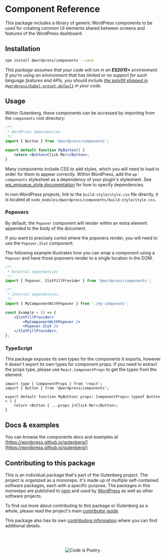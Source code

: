 # Component Reference

This package includes a library of generic WordPress components to be used for creating common UI elements shared between screens and features of the WordPress dashboard.

## Installation

```bash
npm install @wordpress/components --save
```

_This package assumes that your code will run in an **ES2015+** environment. If you're using an environment that has limited or no support for such language features and APIs, you should include [the polyfill shipped in `@wordpress/babel-preset-default`](https://github.com/WordPress/gutenberg/tree/HEAD/packages/babel-preset-default#polyfill) in your code._

## Usage

Within Gutenberg, these components can be accessed by importing from the `components` root directory:

```jsx
/**
 * WordPress dependencies
 */
import { Button } from '@wordpress/components';

export default function MyButton() {
	return <Button>Click Me!</Button>;
}
```

Many components include CSS to add styles, which you will need to load in order for them to appear correctly. Within WordPress, add the `wp-components` stylesheet as a dependency of your plugin's stylesheet. See [wp_enqueue_style documentation](https://developer.wordpress.org/reference/functions/wp_enqueue_style/#parameters) for how to specify dependencies.

In non-WordPress projects, link to the `build-style/style.css` file directly, it is located at `node_modules/@wordpress/components/build-style/style.css`.

### Popovers

By default, the `Popover` component will render within an extra element appended to the body of the document.

If you want to precisely contol where the popovers render, you will need to use the `Popover.Slot` component.

The following example illustrates how you can wrap a component using a
`Popover` and have those popovers render to a single location in the DOM.

```jsx
/**
 * External dependencies
 */
import { Popover, SlotFillProvider } from '@wordpress/components';

/**
 * Internal dependencies
 */
import { MyComponentWithPopover } from './my-component';

const Example = () => {
	<SlotFillProvider>
		<MyComponentWithPopover />
		<Popover.Slot />
	</SlotFillProvider>;
};
```

### TypeScript

This package exposes its own types for the components it exports, however it doesn't export its own types for component props. If you need to extract the props type, please use `React.ComponentProps` to get the types from the element.

```tsx
import type { ComponentProps } from 'react';
import { Button } from '@wordpress/components';

export default function MyButton( props: ComponentProps< typeof Button > ) {
	return <Button { ...props }>Click Me!</Button>;
}
```

## Docs & examples

You can browse the components docs and examples at [https://wordpress.github.io/gutenberg/](https://wordpress.github.io/gutenberg/)

## Contributing to this package

This is an individual package that's part of the Gutenberg project. The project is organized as a monorepo. It's made up of multiple self-contained software packages, each with a specific purpose. The packages in this monorepo are published to [npm](https://www.npmjs.com/) and used by [WordPress](https://make.wordpress.org/core/) as well as other software projects.

To find out more about contributing to this package or Gutenberg as a whole, please read the project's main [contributor guide](https://github.com/WordPress/gutenberg/tree/HEAD/CONTRIBUTING.md).

This package also has its own [contributing information](https://github.com/WordPress/gutenberg/tree/HEAD/packages/components/CONTRIBUTING.md) where you can find additional details.

<br /><br /><p align="center"><img src="https://s.w.org/style/images/codeispoetry.png?1" alt="Code is Poetry." /></p>

